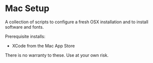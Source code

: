 # Mac Setup

A collection of scripts to configure a fresh OSX installation and to install software and fonts.

Prerequisite installs:

* XCode from the Mac App Store

There is no warranty to these. Use at your own risk.
